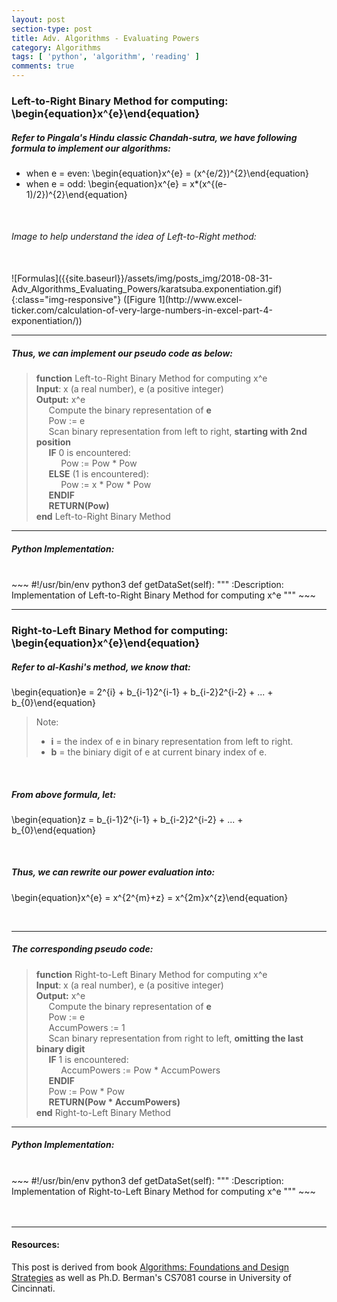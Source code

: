 ```yaml
---
layout: post
section-type: post
title: Adv. Algorithms - Evaluating Powers
category: Algorithms
tags: [ 'python', 'algorithm', 'reading' ]
comments: true
---
```

<head>
<script src='https://cdnjs.cloudflare.com/ajax/libs/mathjax/2.7.5/latest.js?config=TeX-MML-AM_CHTML' async></script>
</head>

### Left-to-Right Binary Method for computing: \begin{equation}x^{e}\end{equation}

##### Refer to Pingala's Hindu classic **Chandah-sutra**, we have following formula to implement our algorithms:
- when e = even:
\begin{equation}x^{e} = (x^{e/2})^{2}\end{equation}
- when e = odd:
\begin{equation}x^{e} = x*(x^{(e-1)/2})^{2}\end{equation}

<br>

###### Image to help understand the idea of Left-to-Right method:
<br>
![Formulas]({{site.baseurl}}/assets/img/posts_img/2018-08-31-Adv_Algorithms_Evaluating_Powers/karatsuba.exponentiation.gif){:class="img-responsive"}
([Figure 1](http://www.excel-ticker.com/calculation-of-very-large-numbers-in-excel-part-4-exponentiation/))

<br>

<hr>

##### Thus, we can implement our pseudo code as below:
> **function** Left-to-Right Binary Method for computing x^e <br>
> **Input**: x (a real number), e (a positive integer) <br>
>**Output:** x^e <br>
&nbsp;&nbsp;&nbsp;&nbsp;&nbsp;Compute the binary representation of **e** <br>
&nbsp;&nbsp;&nbsp;&nbsp;&nbsp;Pow := e <br>
&nbsp;&nbsp;&nbsp;&nbsp;&nbsp;Scan binary representation from left to right, **starting with 2nd position** <br>
&nbsp;&nbsp;&nbsp;&nbsp;&nbsp;**IF** 0 is encountered: <br>
&nbsp;&nbsp;&nbsp;&nbsp;&nbsp;&nbsp;&nbsp;&nbsp;&nbsp;&nbsp;Pow := Pow * Pow <br>
&nbsp;&nbsp;&nbsp;&nbsp;&nbsp;**ELSE** (1 is encountered): <br>
&nbsp;&nbsp;&nbsp;&nbsp;&nbsp;&nbsp;&nbsp;&nbsp;&nbsp;&nbsp;Pow := x * Pow * Pow <br>
&nbsp;&nbsp;&nbsp;&nbsp;&nbsp;**ENDIF** <br>
&nbsp;&nbsp;&nbsp;&nbsp;&nbsp;**RETURN(Pow)** <br>
**end** Left-to-Right Binary Method <br>

<hr>

##### Python Implementation:
<br>
~~~ 
#!/usr/bin/env python3
def getDataSet(self):
        """
        :Description: Implementation of Left-to-Right Binary Method for computing x^e
        """
~~~
<br>

<hr>

### Right-to-Left Binary Method for computing: \begin{equation}x^{e}\end{equation}

##### Refer to **al-Kashi**'s method, we know that:
\begin{equation}e = 2^{i} + b_{i-1}2^{i-1} + b_{i-2}2^{i-2} + ... + b_{0}\end{equation}
> Note: 
>- **i** = the index of e in binary representation from left to right.
>- **b** = the biniary digit of e at current binary index of e.

<br>

##### From above formula, let:
\begin{equation}z = b_{i-1}2^{i-1} + b_{i-2}2^{i-2} + ... + b_{0}\end{equation}

<br>

##### Thus, we can rewrite our power evaluation into:
\begin{equation}x^{e} = x^{2^{m}+z} = x^{2m}x^{z}\end{equation}

<br>

<hr>

##### The corresponding pseudo code:
> **function** Right-to-Left Binary Method for computing x^e <br>
> **Input**: x (a real number), e (a positive integer) <br>
>**Output:** x^e <br>
&nbsp;&nbsp;&nbsp;&nbsp;&nbsp;Compute the binary representation of **e** <br>
&nbsp;&nbsp;&nbsp;&nbsp;&nbsp;Pow := e <br>
&nbsp;&nbsp;&nbsp;&nbsp;&nbsp;AccumPowers := 1 <br>
&nbsp;&nbsp;&nbsp;&nbsp;&nbsp;Scan binary representation from right to left, **omitting the last binary digit** <br>
&nbsp;&nbsp;&nbsp;&nbsp;&nbsp;**IF** 1 is encountered: <br>
&nbsp;&nbsp;&nbsp;&nbsp;&nbsp;&nbsp;&nbsp;&nbsp;&nbsp;&nbsp;AccumPowers := Pow * AccumPowers <br>
&nbsp;&nbsp;&nbsp;&nbsp;&nbsp;**ENDIF** <br>
&nbsp;&nbsp;&nbsp;&nbsp;&nbsp;Pow := Pow * Pow <br>
&nbsp;&nbsp;&nbsp;&nbsp;&nbsp;**RETURN(Pow * AccumPowers)** <br>
**end** Right-to-Left Binary Method <br>

<hr>

##### Python Implementation:
<br>
~~~ 
#!/usr/bin/env python3
def getDataSet(self):
        """
        :Description: Implementation of Right-to-Left Binary Method for computing x^e
        """
~~~
<br>

<br>
<br>

<hr>

#### Resources:
This post is derived from book [Algorithms: Foundations and Design Strategies](https://www.google.com/url?sa=t&rct=j&q=&esrc=s&source=web&cd=1&cad=rja&uact=8&ved=2ahUKEwjXxpDXqZvdAhUF9IMKHd-EBBMQFjAAegQIChAB&url=https%3A%2F%2Fwww.amazon.com%2FAlgorithms-Foundations-Strategies-Kenneth-Berman%2Fdp%2F0692993762&usg=AOvVaw3nkti_AUzVC1V8GF_CMFlH) as well as Ph.D. Berman's CS7081 course in University of Cincinnati.
<br>
